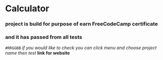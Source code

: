 # Calculator
### project is build for purpose of earn FreeCodeCamp certificate </br>
### and it has passed from all tests
`#RRGGBB`
*if you would like to check*
*you can click menu and choose project name then test*
**link for website**
